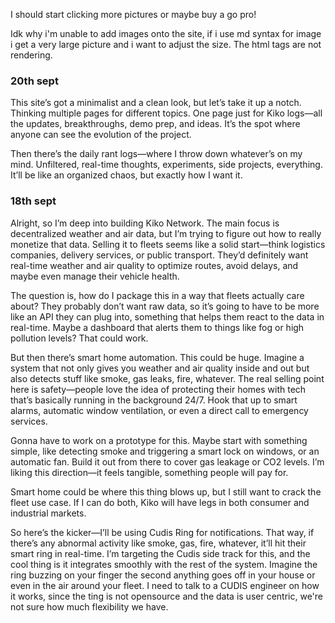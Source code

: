 I should start clicking more pictures or maybe buy a go pro!

Idk why i'm unable to add images onto the site, if i use md syntax for image i get a very large picture and i want to adjust the size. The html tags are not rendering.


### 20th sept
This site’s got a minimalist and a clean look, but let’s take it up a notch. Thinking multiple pages for different topics. One page just for Kiko logs—all the updates, breakthroughs, demo prep, and ideas. It’s the spot where anyone can see the evolution of the project.

Then there’s the daily rant logs—where I throw down whatever’s on my mind. Unfiltered, real-time thoughts, experiments, side projects, everything. It’ll be like an organized chaos, but exactly how I want it.



### 18th sept

Alright, so I’m deep into building Kiko Network. The main focus is decentralized weather and air data, but I’m trying to figure out how to really monetize that data. Selling it to fleets seems like a solid start—think logistics companies, delivery services, or public transport. They’d definitely want real-time weather and air quality to optimize routes, avoid delays, and maybe even manage their vehicle health. 


The question is, how do I package this in a way that fleets actually care about? They probably don’t want raw data, so it’s going to have to be more like an API they can plug into, something that helps them react to the data in real-time. Maybe a dashboard that alerts them to things like fog or high pollution levels? That could work.

 But then there’s smart home automation. This could be huge. Imagine a system that not only gives you weather and air quality inside and out but also detects stuff like smoke, gas leaks, fire, whatever. The real selling point here is safety—people love the idea of protecting their homes with tech that’s basically running in the background 24/7. Hook that up to smart alarms, automatic window ventilation, or even a direct call to emergency services.

Gonna have to work on a prototype for this. Maybe start with something simple, like detecting smoke and triggering a smart lock on windows, or an automatic fan. Build it out from there to cover gas leakage or CO2 levels. I’m liking this direction—it feels tangible, something people will pay for.

 Smart home could be where this thing blows up, but I still want to crack the fleet use case. If I can do both, Kiko will have legs in both consumer and industrial markets.

  So here’s the kicker—I’ll be using Cudis Ring for notifications. That way, if there’s any abnormal activity like smoke, gas, fire, whatever, it’ll hit their smart ring in real-time. I’m targeting the Cudis side track for this, and the cool thing is it integrates smoothly with the rest of the system. Imagine the ring buzzing on your finger the second anything goes off in your house or even in the air around your fleet.
  I need to talk to a CUDIS engineer on how it works, since the ting is not opensource and the data is user centric, we're not sure how much flexibility we have. 

<!-- Add more log entries here -->